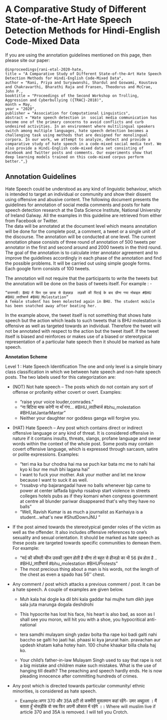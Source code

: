 # A Comparative Study of Different State-of-the-Art Hate Speech Detection Methods for Hindi-English Code-Mixed Data

If you are using the annotation guidelines mentioned on this page, then please site our paper:


    @inproceedings{rani-etal-2020-hate,
    title = "A Comparative Study of Different State-of-the-Art Hate Speech Detection Methods for Hindi-English Code-Mixed Data",
    author = "Rani, Priya and Suryawanshi, Shardul and Goswami, Koustava and Chakravarthi, Bharathi Raja and Fransen, Theodorus and McCrae, John P.,
    booktitle = "Proceedings of the Second Workshop on Trolling, Aggression and Cyberbullying ({TRAC}-2018)",
    month = May,
    year = "2020",
    publisher = "Association for Computational Linguistics",
    abstract = "Hate speech detection in  social media communication has become one of the primary concerns to avoid conflicts and curb undesired activities. In an environment where multilingual speakers switch among multiple languages, hate speech detection becomes a challenging task using methods that are designed for monolingual corpora. In our work, we attempt to analyze, detect and provide a comparative study of hate speech in a code-mixed social media text. We also provide a Hindi-English code-mixed data set consisting of Facebook and Twitter posts and comments. Our experiments show that deep learning models trained on this code-mixed corpus perform better.",}

## Annotation Guidelines

Hate Speech could be understood as any kind of linguistic behaviour, which is intended to target an individual or community and show their dissent using offensive and abusive content. The following document presents the guidelines for annotation of social media comments and posts for hate speech detection research at the Data Science Institute, National University of Ireland Galway. All the examples in this guideline are retrieved from either from Facebook or Twitter.          
The data will be annotated at the document level which means annotation will be done for the complete post, a comment, a tweet or a single unit of the discourse. The annotation will be conducted at one level. The current annotation phase consists of three round of annotation of 500 tweets per annotator in the first and second around and 2000 tweets in the third round. The goal of the annotation is to calculate inter annotator agreement and to improve the guidelines accordingly in each phase of the annotation and find the possible problems. It will be carried out using simple google forms. Each google form consists of 100 tweets.

The annotation will not require that the participants to write the tweets but the annotation will be done on the basis of tweets itself. For example : - 

    “वाराणसी: BHU में फिर एक छात्रा से छेड़छाड़  लड़की की पिटाई के बाद छीना गया मोबाइल #BHU #BHU_लाठीचार्ज #BHU_Molestation”
    A female student has been molested again in BHU. The student mobile has been snatched away after beating her.

In the example above, the tweet itself is not something that shows hate speech but the action which leads to such tweets that is BHU molestation is offensive as well as targeted towards an individual. Therefore the tweet will not be annotated with respect to the action but the tweet itself. If the tweet itself is biased and reinforces or makes use of a biased or stereotypical representation of a particular hate speech then it should be marked as hate speech.

**Annotation Scheme**

Level 1 : Hate Speech Identification
The one and only level  is a simple binary class classification in which we  between hate speech and non-hate speech posts. The two labels used for this categorization are:
- (NOT) Not hate speech – The posts which do not contain any sort of offense or profanity either covert or overt. Examples:
    - “raise your voice louder,comrades.”
    - “ना बिटिया माफ करेगी  ना माँ गंगा... #BHU_लाठीचार्ज #bhu_molestation #BHUatJantarMantar”
    - Neither your daughter nor goddess ganga will forgive you.

- (HAT) Hate Speech – Any post which contains direct or indirect offensive language or any kind of threat. It is considered offensive in nature if it contains insults, threats, slangs, profane language and swear words within the context of the whole post. Some posts may contain covert offensive language, which is expressed through sarcasm, satire or polite expressions. Examples:
    - “teri ma ka bur chodna hai ma se puch kar bata mc me to nahi hai kyo ki bur me muh bhi lagana hai”
    - I want to fuck your mother. Ask your mother and let me know because I want to suck it as well.
    - “rssabvp vhp bajarangadal have no balls whenever bjp came to power at center laffada bjpvhp rssabvp start violence in streets colleges hotels pubs as if they komani when congress government at centre all blunder pariwar disappeared that's why they have no balls”
    - “Well, Ravish Kumar is as much a journalist as Kanhaiya is a student...what's new #ShutDownJNU ”

- If the post aimed towards the stereotypical gender roles of the victim as well as the offender. It also includes offensive references to one’s sexuality and sexual orientation. It should be marked as hate speech as these posts are targeted towards specific communities to demean them. For example:
    - "मर्द की कीमती चीज उसकी ज़ुबान होती है  सीना तो बहुत से हीजड़ो का भी 56 इंच होता है .. #BHU_लाठीचार्ज #bhu_molestation #BHUProtests”
    - The most precious thing about a man is his words, not the length of the chest as even a spado has 56’’ chest.

- Any comment / post which attacks a previous comment / post. It can be a hate speech. A couple of examples are given below.
    - Muh kala hai dogle ka dil bhi kala gaddar hai mujhe tum dikh jaye sala juta marunga dogala deshdrohi

    - This hypocrite has lost his face, his heart is also bad, as soon as I shall see you moron, will hit you with a shoe, you hypocritical anti-national

    - tera samdhi mulayam singh yadav bolta tha rape koi badi galti nahi baccho se galti ho jaati hai. phaasi ki kya jarurat hain. pravachan aur updesh khatam kaha hotey hain. 100 chuhe khaakar billa chala haj ko.

    - Your child’s father-in-law Mulayam Singh used to say that rape is not a big mistake and children make such mistakes. What is the use of hanging till death? The preaching and speech hardly ends. He is now pleading innocence after committing hundreds of crimes.
- Any post which is directed towards particular community/ ethnic minorities, is considered as hate speech. 
    - Example:अगर 370 और 35A हटी तो कश्मीरी मुसलमान कहां रहेंगे- उमर अब्दुल्ला ।    मैं बताता हूँ भोसड़ीके वो सब फिर अपनी औकात में रहेंगे ।। 
    Where will muslim live if article 370 and 35A is removed. I will tell you Crotch.
